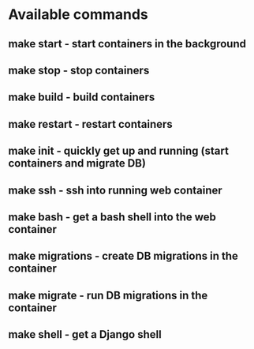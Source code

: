 # Available commands

## make start - start containers in the background
## make stop - stop containers
## make build - build containers
## make restart - restart containers
## make init - quickly get up and running (start containers and migrate DB)
## make ssh - ssh into running web container
## make bash - get a bash shell into the web container
## make migrations - create DB migrations in the container
## make migrate - run DB migrations in the container
## make shell - get a Django shell